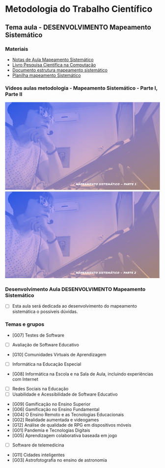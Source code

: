 # Metodologia do Trabalho Científico
## Tema aula - DESENVOLVIMENTO Mapeamento Sistemático

### Materiais
- [Notas de Aula Mapeamento Sistemático](mapeamento_sistematico_atualizado.pdf)
- [Livro Pesquisa Científica na Computação](livro_pesquisa.pdf)
- [Documento estrutura mapeamento sistemático](documento.doc)
- [Planilha mapeamento Sistemático](planilha_mapeamento.xlsx)

### Videos aulas metodologia -  Mapeamento Sistemático - Parte I, Parte II
[![Mapeamento Sistemático - Parte 1](capa_09.png)](https://youtu.be/qDzw5aQEiFs)
[![Mapeamento Sistemático - Parte 2](capa_10.png)](https://youtu.be/HcLmtRzVjwU)



### Desenvolvimento Aula DESENVOLVIMENTO Mapeamento Sistemático 

- [ ]  Esta aula será dedicada ao desenvolvimento do mapeamento sistemática o possíveis dúvidas.


### Temas e grupos

- [G07]  Testes de Software
- [ ]  Avaliação de Software Educativo
- [G10]  Comunidades Virtuais de Aprendizagem
- [ ]  Informática na Educação Especial
- [G08]  Informática na Escola e na Sala de Aula, incluindo experiências com Internet
- [ ]  Redes Sociais na Educação
- [ ]  Usabilidade e Acessibilidade de Software Educativo
- [G09]  Gamificação no Ensino Superior
- [G06]  Gamificação no Ensino Fundamental
- [G04]  O Ensino Remoto e as Tecnologias Educacionais
- [G02]  Realidade aumentada  e videogames
- [G12]  Análise de qualidade de RPG em dispositivos móveis
- [G01]  Pandemia e Tecnologias Digitais
- [G05]  Aprendizagem colaborativa baseada em jogo
- [ ]  Software de telemedicina
- [G11]  Cidades inteligentes
- [G03] Astrofotografia no ensino de astronomia

